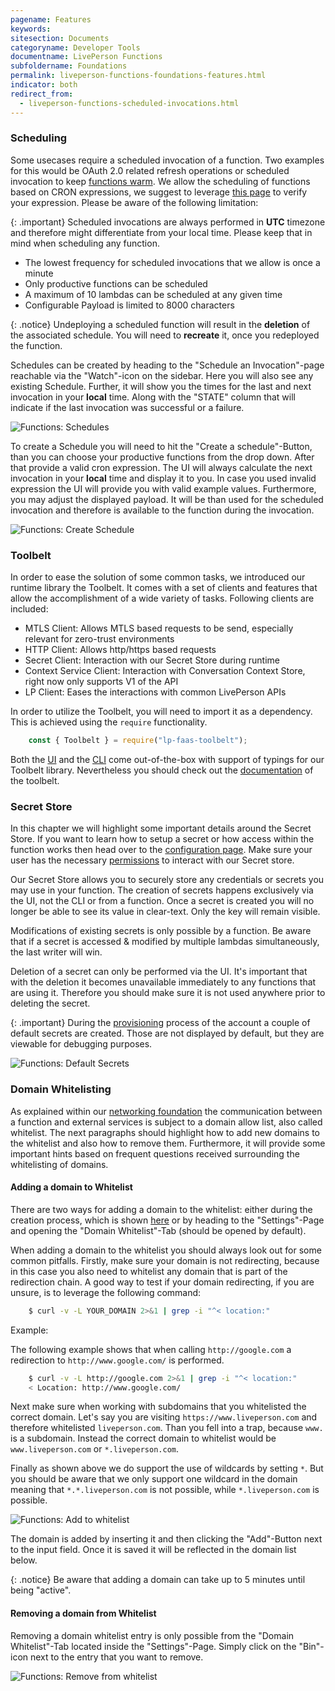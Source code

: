 ```yaml
---
pagename: Features
keywords:
sitesection: Documents
categoryname: Developer Tools
documentname: LivePerson Functions
subfoldername: Foundations
permalink: liveperson-functions-foundations-features.html
indicator: both
redirect_from:
  - liveperson-functions-scheduled-invocations.html
---
```


### Scheduling

Some usecases require a scheduled invocation of a function. Two examples for this would be OAuth 2.0 related refresh operations or scheduled invocation to keep [functions warm](liveperson-functions-foundations-concepts.html#cold-start). We allow the scheduling of functions based on CRON expressions, we suggest to leverage [this page](https://crontab.guru/) to verify your expression. Please be aware of the following limitation:

{: .important}
Scheduled invocations are always performed in **UTC** timezone and therefore might differentiate from your local time. Please keep that in mind when scheduling any function.

* The lowest frequency for scheduled invocations that we allow is once a minute
* Only productive functions can be scheduled
* A maximum of 10 lambdas can be scheduled at any given time
* Configurable Payload is limited to 8000 characters

{: .notice}
Undeploying a scheduled function will result in the **deletion** of the associated schedule. You will need to **recreate** it, once you redeployed the function.

Schedules can be created by heading to the "Schedule an Invocation"-page reachable via the "Watch"-icon on the sidebar. Here you will also see any existing Schedule. Further, it will show you the times for the last and next invocation in your **local** time. Along with the "STATE" column that will indicate if the last invocation was successful or a failure.

<img class="fancyimage" alt="Functions: Schedules" src="img/functions/functions_schedules_list.png">

To create a Schedule you will need to hit the "Create a schedule"-Button, than you can choose your productive functions from the drop down. After that provide a valid cron expression. The UI will always calculate the next invocation in your **local** time and display it to you. In case you used invalid expression the UI will provide you with valid example values. Furthermore, you may adjust the displayed payload. It will be than used for the scheduled invocation and therefore is available to the function during the invocation.

<img class="fancyimage" alt="Functions: Create Schedule" src="img/functions/functions_schedules_create.png">

### Toolbelt

In order to ease the solution of some common tasks, we introduced our runtime library the Toolbelt. It comes with a set of clients and features that allow the accomplishment of a wide variety of tasks. Following clients are included:

* MTLS Client: Allows MTLS based requests to be send, especially relevant for zero-trust environments
* HTTP Client: Allows http/https based requests
* Secret Client: Interaction with our Secret Store during runtime
* Context Service Client: Interaction with Conversation Context Store, right now only supports V1 of the API
* LP Client: Eases the interactions with common LivePerson APIs

In order to utilize the Toolbelt, you will need to import it as a dependency. This is achieved using the `require` functionality.

```javascript
    const { Toolbelt } = require("lp-faas-toolbelt");
```

Both the [UI](liveperson-functions-getting-started-deep-dive-ui.html#code-documentation--types) and the [CLI](liveperson-functions-getting-started-deep-dive-cli.html#code-snippets) come out-of-the-box with support of typings for our Toolbelt library. Nevertheless you should check out the [documentation](liveperson-functions-toolbelt-documentation-toolbelt.html) of the toolbelt.

### Secret Store

In this chapter we will highlight some important details around the Secret Store. If you want to learn how to setup a secret or how access within the function works then head over to the [configuration page](liveperson-functions-getting-started-configure.html#secrets). Make sure your user has the necessary [permissions](liveperson-functions-permission-system.html) to interact with our Secret store.

Our Secret Store allows you to securely store any credentials or secrets you may use in your function. The creation of secrets happens exclusively via the UI, not the CLI or from a function. Once a secret is created you will no longer be able to see its value in clear-text. Only the key will remain visible.

Modifications of existing secrets is only possible by a function. Be aware that if a secret is accessed & modified by multiple lambdas simultaneously, the last writer will win.

Deletion of a secret can only be performed via the UI. It's important that with the deletion it becomes unavailable immediately to any functions that are using it. Therefore you should make sure it is not used anywhere prior to deleting the secret.

{: .important}
During the [provisioning](liveperson-functions-provisioning.html) process of the account a couple of default secrets are created. Those are not displayed by default, but they are viewable for debugging purposes.

<img class="fancyimage" alt="Functions: Default Secrets" src="img/functions/functions_secret_defaults.png">

### Domain Whitelisting

As explained within our [networking foundation](liveperson-functions-foundations-networking.html) the communication between a function and external services is subject to a domain allow list, also called whitelist. The next paragraphs should highlight how to add new domains to the whitelist and also how to remove them. Furthermore, it will provide some important hints based on frequent questions received surrounding the whitelisting of domains.

#### Adding a domain to Whitelist

There are two ways for adding a domain to the whitelist: either during the creation process, which is shown [here](liveperson-functions-getting-started-deep-dive-ui.html#step-domain-whitelisting) or by heading to the "Settings"-Page and opening the "Domain Whitelist"-Tab (should be opened by default).

When adding a domain to the whitelist you should always look out for some common pitfalls. Firstly, make sure your domain is not redirecting, because in this case you also need to whitelist any domain that is part of the redirection chain. A good way to test if your domain redirecting, if you are unsure, is to leverage the following command:

```sh
    $ curl -v -L YOUR_DOMAIN 2>&1 | grep -i "^< location:"
```

Example:

The following example shows that when calling `http://google.com` a redirection to `http://www.google.com/` is performed.

```sh
    $ curl -v -L http://google.com 2>&1 | grep -i "^< location:"
    < Location: http://www.google.com/
```

Next make sure when working with subdomains that you whitelisted the correct domain. Let's say you are visiting `https://www.liveperson.com` and therefore whitelisted `liveperson.com`. Than you fell into a trap, because `www.` is a subdomain. Instead the correct domain to whitelist would be `www.liveperson.com` or `*.liveperson.com`.

Finally as shown above we do support the use of wildcards by setting `*`. But you should be aware that we only support one wildcard in the domain meaning that `*.*.liveperson.com` is not possible, while `*.liveperson.com` is possible.

<img class="fancyimage" alt="Functions: Add to whitelist" src="img/functions/functions_whitelist_add.png">

The domain is added by inserting it and then clicking the "Add"-Button next to the input field. Once it is saved it will be reflected in the domain list below.

{: .notice}
Be aware that adding a domain can take up to 5 minutes until being "active".

#### Removing a domain from Whitelist

Removing a domain whitelist entry is only possible from the "Domain Whitelist"-Tab located inside the "Settings"-Page. Simply click on the "Bin"-icon next to the entry that you want to remove.

<img class="fancyimage" alt="Functions: Remove from whitelist" src="img/functions/functions_whitelist_remove.png">
